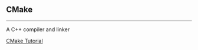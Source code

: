 ## CMake
---
A C++ compiler and linker

[CMake Tutorial](http://www.cmake.org/cmake/help/cmake_tutorial.html)